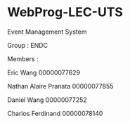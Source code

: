 # WebProg-LEC-UTS
Event Management System

Group : ENDC

Members :

Eric Wang 00000077629

Nathan Alaire Pranata 00000077855

Daniel Wang 00000077252

Charlos Ferdinand 00000078140
